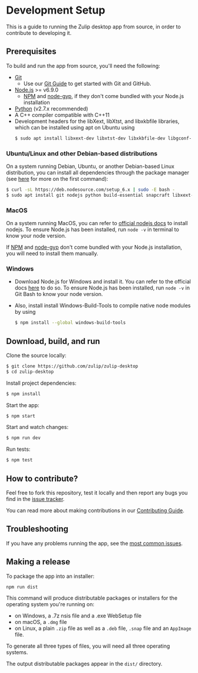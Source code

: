 # Development Setup

This is a guide to running the Zulip desktop app from source,
in order to contribute to developing it.

## Prerequisites

To build and run the app from source, you'll need the following:

* [Git](http://git-scm.com/book/en/v2/Getting-Started-Installing-Git)
  * Use our [Git Guide](https://zulip.readthedocs.io/en/latest/git/setup.html) to get started with Git and GitHub.
* [Node.js](https://nodejs.org) >= v6.9.0
  * [NPM](https://www.npmjs.com/get-npm) and
    [node-gyp](https://github.com/nodejs/node-gyp#installation),
    if they don't come bundled with your Node.js installation
* [Python](https://www.python.org/downloads/release/python-2713/)
  (v2.7.x recommended)
* A C++ compiler compatible with C++11
* Development headers for the libXext, libXtst, and libxkbfile libraries, which can be installed using apt on Ubuntu using
  ```sh
  $ sudo apt install libxext-dev libxtst-dev libxkbfile-dev libgconf-2-4
  ```

### Ubuntu/Linux and other Debian-based distributions

On a system running Debian, Ubuntu, or another Debian-based Linux
distribution, you can install all dependencies through the package
manager (see [here][node-debian] for more on the first command):

```sh
$ curl -sL https://deb.nodesource.com/setup_6.x | sudo -E bash -
$ sudo apt install git nodejs python build-essential snapcraft libxext-dev libxtst-dev libxkbfile-dev libgconf-2-4
```

[node-debian]: https://nodejs.org/en/download/package-manager/#debian-and-ubuntu-based-linux-distributions

### MacOS

On a system running MacOS, you can refer to [official nodejs docs][node-mac] to
install nodejs. To ensure Node.js has been installed, run  ```node -v``` in terminal to know your node version.

[node-mac]: https://nodejs.org/en/download/package-manager/#macos

If [NPM](https://www.npmjs.com/get-npm) and [node-gyp](https://github.com/nodejs/node-gyp#installation) don't come bundled with your Node.js installation, you will need to install them manually. 

### Windows

- Download Node.js for Windows and install it. You can refer to the official docs [here][node-windows] to do so. To ensure Node.js has been installed, run  ```node -v``` in Git Bash to know your node version.

[node-windows]: https://nodejs.org/en/download/package-manager/#windows

- Also, install install Windows-Build-Tools to compile native node modules by using
  ```sh
  $ npm install --global windows-build-tools
  ```

## Download, build, and run

Clone the source locally:
```sh
$ git clone https://github.com/zulip/zulip-desktop
$ cd zulip-desktop
```

Install project dependencies:
```sh
$ npm install
```

Start the app:
```sh
$ npm start
```

Start and watch changes:
```sh
$ npm run dev
```

Run tests:
```sh
$ npm test
```

## How to contribute?

Feel free to fork this repository, test it locally and then report any bugs
you find in the [issue tracker](https://github.com/zulip/zulip-desktop/issues). 

You can read more about making contributions in our [Contributing Guide](./CONTRIBUTING.md).

## Troubleshooting

If you have any problems running the app, see the [most common
issues](./troubleshooting.md).

## Making a release

To package the app into an installer:
```
npm run dist
```

This command will produce distributable packages or installers for the
operating system you're running on:
* on Windows, a .7z nsis file and a .exe WebSetup file 
* on macOS, a `.dmg` file
* on Linux, a plain `.zip` file as well as a `.deb` file, `.snap` file and an
  `AppImage` file.

To generate all three types of files, you will need all three operating
systems.

The output distributable packages appear in the `dist/` directory.